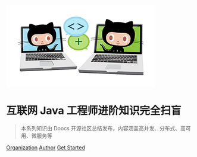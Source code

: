 [![logo](images/icon.png)](https://github.com/doocs/advanced-java)

# 互联网 Java 工程师进阶知识完全扫盲

> 本系列知识由 Doocs 开源社区总结发布，内容涵盖高并发、分布式、高可用、微服务等

[Organization](https://github.com/doocs/doocs.github.io)
[Author](https://github.com/yanglbme)
[Get Started](#互联网-java-工程师进阶知识完全扫盲©)